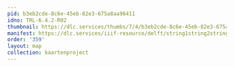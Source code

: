 ```yaml
---
pid: b3eb2cde-8c6e-45eb-82e3-675a8aa96411
idno: TRL-6.4.2-R02
thumbnail: https://dlc.services/thumbs/7/4/b3eb2cde-8c6e-45eb-82e3-675a8aa96411/full/400,339/0/default.jpg
manifest: https://dlc.services/iiif-resource/delft/string1string2string3/kaartenproject-2007/TRL-6.4.2-R02
order: '359'
layout: map
collection: kaartenproject
---
```

